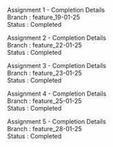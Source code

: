 Assignment 1 - Completion Details <br>
Branch : feature_19-01-25 <br>
Status : Completed

Assignment 2 - Completion Details <br>
Branch : feature_22-01-25 <br>
Status : Completed

Assignment 3 - Completion Details <br>
Branch : feature_23-01-25 <br>
Status : Completed

Assignment 4 - Completion Details <br>
Branch : feature_25-01-25 <br>
Status : Completed

Assignment 5 - Completion Details <br>
Branch : feature_28-01-25 <br>
Status : Completed
